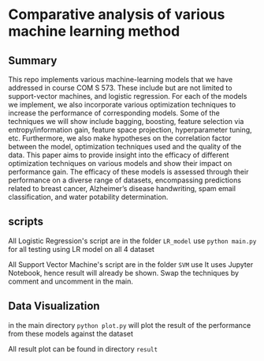 # Comparative analysis of various machine learning method

## Summary
This repo implements various machine-learning models that we have addressed in course COM S 573. These include but are not limited to support-vector machines, and logistic regression. 
For each of the models we implement, we also incorporate various optimization techniques to increase the performance of corresponding models. Some of the techniques we will show include bagging, boosting, feature selection via entropy/information gain, feature space projection, hyperparameter tuning, etc. 
Furthermore, we also make hypotheses on the correlation factor between the model, optimization techniques used and the quality of the data. This paper aims to provide insight into the efficacy of different optimization techniques on various models and show their impact on performance gain. 
The efficacy of these models is assessed through their performance on a diverse range of datasets, encompassing predictions related to breast cancer, Alzheimer’s disease handwriting, spam email classification, and water potability determination.

## scripts
All Logistic Regression's script are in the folder `LR_model`
use
`python main.py`
for all testing using LR model on all 4 dataset

All Support Vector Machine's script are in the folder `SVM`
use
It uses Jupyter Notebook, hence result will already be shown.
Swap the techniques by comment and uncomment in the main.

## Data Visualization
in the main directory
`python plot.py` will plot the result of the performance from these models against the dataset

All result plot can be found in directory `result`

